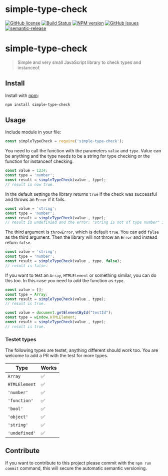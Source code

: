 # simple-type-check

[![GitHub license](https://img.shields.io/github/license/RaphaelHaettich/simple-type-check.svg)](https://github.com/RaphaelHaettich/simple-type-check/blob/master/LICENSE)
[![Build Status](https://travis-ci.org/RaphaelHaettich/simple-type-check.svg?branch=master)](https://travis-ci.org/RaphaelHaettich/simple-type-check)
[![NPM version](https://img.shields.io/npm/v/simple-type-check.svg?style=flat)](https://www.npmjs.com/package/simple-type-check)
[![GitHub issues](https://img.shields.io/github/issues/RaphaelHaettich/simple-type-check.svg)](https://github.com/RaphaelHaettich/simple-type-check/issues)
[![semantic-release](https://img.shields.io/badge/%20%20%F0%9F%93%A6%F0%9F%9A%80-semantic--release-e10079.svg)](https://github.com/semantic-release/semantic-release)


# simple-type-check
> Simple and very small JavaScript library to check types and instanceof. 
  
## Install
Install with [npm](https://www.npmjs.com/):

```sh
npm install simple-type-check
```

## Usage
Include module in your file:
```js
const simpleTypeCheck = require('simple-type-check');
```
You need to call the function with the parameters ```value``` and ```type```. Value can be anything and the type needs to be a string for type checking or the function for instanceof checking.
```js
const value = 1234;
const type = 'number';
const result = simpleTypeCheck(value , type);
// result is now true.
```
In the default settings the library returns ```true``` if the check was successful and throws an ```Error``` if it fails.

```js
const value = 'string';
const type = 'number';
const result = simpleTypeCheck(value , type);
// result is undefinied and the error: "string is not of type number" is thrown.
```
The third argument is ```throwError```, which is default ```true```.  You can add ```false``` as the third argument. Then the library will not throw an ```Error``` and instead return ```false```.

```js
const value = 'string';
const type = 'number';
const result = simpleTypeCheck(value , type, false);
// result is false.
```
If you want to test an ```Array```, ```HTMLElement``` or something similar, you can do this too. In this case you need to add the function as ```type```.

```js
const value = [];
const type = Array;
const result = simpleTypeCheck(value , type);
// result is true.
```
```js
const value = document.getElementById("testId");
const type = window.HTMLElement;
const result = simpleTypeCheck(value , type);
// result is true.
```
### Testet types
The following types are testet, anything different should work too. You are welcome to add a PR with the test for more types.

| Type | Works |
|--|--|
| ```Array``` | ✅ |
| ```HTMLElement``` | ✅ |
| ```'number'``` | ✅ |
| ```'function'``` | ✅ |
| ```'bool'``` | ✅ |
| ```'object'``` | ✅ |
| ```'string'``` | ✅ |
| ```'undefined'``` | ✅ |

## Contribute
If you want to contribute to this project please commit with the `npm run commit` command, this will secure the automatic semantic versioning. 

